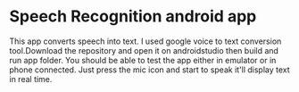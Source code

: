 # Speech Recognition android app
This app converts speech into text. I used google voice to text conversion tool.Download the repository and open it on androidstudio then build and run app folder. You should be able to test the app either in emulator or in phone connected. Just press the mic icon and start to speak it'll display text in real time.
